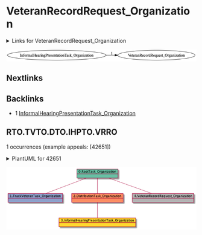 # VeteranRecordRequest_Organization

<details><summary>Links for VeteranRecordRequest_Organization</summary>

```
digraph G {
rankdir="LR";
"InformalHearingPresentationTask_Organization" -> "VeteranRecordRequest_Organization" [label=1]
}
```
</details>

![RTO.DTO.ESWTO.SCMTU.JATU.JDRTU.ATU.ARTU-40605](dot/RTO.DTO.ESWTO.SCMTU.JATU.JDRTU.ATU.ARTU.dot.png)

## Nextlinks


## Backlinks

   * 1 [InformalHearingPresentationTask_Organization](InformalHearingPresentationTask_Organization.md)

## RTO.TVTO.DTO.IHPTO.VRRO

1 occurrences (example appeals: [42651])

<details><summary>PlantUML for 42651</summary>

```
@startuml
object 0.RootTask_Organization #66c2a5
object 1.TrackVeteranTask_Organization #8da0cb
object 2.DistributionTask_Organization #fc8d62
object 3.InformalHearingPresentationTask_Organization #ffd92f
object 4.VeteranRecordRequest_Organization #b3b3b3
0.RootTask_Organization -- 1.TrackVeteranTask_Organization
0.RootTask_Organization -- 2.DistributionTask_Organization
2.DistributionTask_Organization -- 3.InformalHearingPresentationTask_Organization
0.RootTask_Organization -- 4.VeteranRecordRequest_Organization
@enduml
```
</details>

![RTO.TVTO.DTO.IHPTO.VRRO-42651](uml/RTO.TVTO.DTO.IHPTO.VRRO-42651.png)

